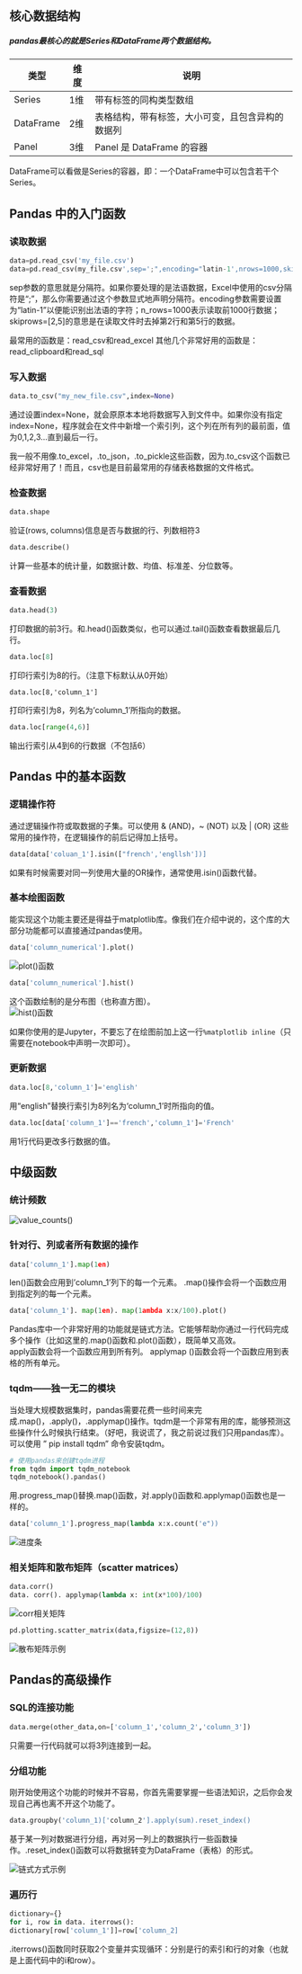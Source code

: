 ## 核心数据结构
##### pandas最核心的就是Series和DataFrame两个数据结构。     

类型 | 维度 | 说明  
---| --- | ---
Series | 1维 | 带有标签的同构类型数组
DataFrame | 2维 | 表格结构，带有标签，大小可变，且包含异构的数据列
Panel | 3维 | Panel 是 DataFrame 的容器 

DataFrame可以看做是Series的容器，即：一个DataFrame中可以包含若干个Series。  

## Pandas 中的入门函数
### 读取数据
```python
data=pd.read_csv('my_file.csv')
data=pd.read_csv(my_file.csv',sep=';",encoding="latin-1',nrows=1000,skiprous=[2,5])
```
sep参数的意思就是分隔符。如果你要处理的是法语数据，Excel中使用的csv分隔符是“;”，那么你需要通过这个参数显式地声明分隔符。encoding参数需要设置为“latin-1”以便能识别出法语的字符；n_rows=1000表示读取前1000行数据；skiprows=[2,5]的意思是在读取文件时去掉第2行和第5行的数据。

最常用的函数是：read_csv和read_excel
其他几个非常好用的函数是：read_clipboard和read_sql

### 写入数据
```python
data.to_csv("my_new_file.csv",index=None)
```
通过设置index=None，就会原原本本地将数据写入到文件中。如果你没有指定index=None，程序就会在文件中新增一个索引列，这个列在所有列的最前面，值为0,1,2,3…直到最后一行。

我一般不用像.to_excel，.to_json，.to_pickle这些函数，因为.to_csv这个函数已经非常好用了！而且，csv也是目前最常用的存储表格数据的文件格式。

### 检查数据
```python
data.shape
```
验证(rows, columns)信息是否与数据的行、列数相符3
```python
data.describe()
```
计算一些基本的统计量，如数据计数、均值、标准差、分位数等。

### 查看数据
```python
data.head(3)
```
打印数据的前3行。和.head()函数类似，也可以通过.tail()函数查看数据最后几行。

```Python
data.loc[8]
```
打印行索引为8的行。（注意下标默认从0开始）

``` 
data.loc[8,'column_1']
```
打印行索引为8，列名为’column_1’所指向的数据。

```Python
data.loc[range(4,6)]
```
输出行索引从4到6的行数据（不包括6）

## Pandas 中的基本函数
### 逻辑操作符
通过逻辑操作符或取数据的子集。可以使用 & (AND)，~ (NOT) 以及 | (OR) 这些常用的操作符，在逻辑操作的前后记得加上括号。

```Python
data[data['coluan_1'].isin(["french','engllsh'])]
```
如果有时候需要对同一列使用大量的OR操作，通常使用.isin()函数代替。

### 基本绘图函数
能实现这个功能主要还是得益于matplotlib库。像我们在介绍中说的，这个库的大部分功能都可以直接通过pandas使用。
```Python
data['column_numerical'].plot()
```
![plot()函数](../_images/python/plot()函数的输出示例.jpg 'Plotting')

```Python
data['column_numerical'].hist()
```  
这个函数绘制的是分布图（也称直方图）。     
![hist()函数](../_images/python/hist()函数输出示例.jpg 'Plotting')

如果你使用的是Jupyter，不要忘了在绘图前加上这一行`%matplotlib inline`（只需要在notebook中声明一次即可）。

### 更新数据
```Python
data.loc[8,'column_1']='english'
``` 
用“english”替换行索引为8列名为‘column_1’时所指向的值。
```Python
data.loc[data['column_1']=='french','column_1']='French'
``` 
用1行代码更改多行数据的值。

## 中级函数
### 统计频数
![value_counts()](../_images/python/value_counts()的输出示例.jpg 'Plotting')

### 针对行、列或者所有数据的操作
```Python
data['column_1'].map(1en)
```
len()函数会应用到’column_1’列下的每一个元素。
.map()操作会将一个函数应用到指定列的每一个元素。
```Python
data['column_1']. map(1en). map(1ambda x:x/100).plot()
```
Pandas库中一个非常好用的功能就是链式方法。它能够帮助你通过一行代码完成多个操作（比如这里的.map()函数和.plot()函数），既简单又高效。   
apply函数会将一个函数应用到所有列。
applymap ()函数会将一个函数应用到表格的所有单元。

### tqdm——独一无二的模块
当处理大规模数据集时，pandas需要花费一些时间来完成.map()，.apply()，.applymap()操作。tqdm是一个非常有用的库，能够预测这些操作什么时候执行结束。（好吧，我说谎了，我之前说过我们只用pandas库）。可以使用 ” pip install tqdm” 命令安装tqdm。
```Python
# 使用pandas来创建tqdm进程
from tqdm import tqdm_notebook
tqdm_notebook().pandas()
```
用.progress_map()替换.map()函数，对.apply()函数和.applymap()函数也是一样的。
```Python
data['column_1'].progress_map(lambda x:x.count('e"))
```
![进度条](../_images/python/Jupyter中使用tqdm和pandas之后可以看到的进度条.jpg 'Plotting')

### 相关矩阵和散布矩阵（scatter matrices）
```Python 
data.corr()
data. corr(). applymap(lambda x: int(x*100)/100)
```
![corr相关矩阵](../_images/python/corr相关矩阵.jpg 'Plotting')
```Python
pd.plotting.scatter_matrix(data,figsize=(12,8))
```
![散布矩阵示例](../_images/python/散布矩阵示例.jpg 'Plotting')

## Pandas的高级操作
### SQL的连接功能
```Python
data.merge(other_data,on=['column_1','column_2','column_3'])
```
只需要一行代码就可以将3列连接到一起。

### 分组功能
刚开始使用这个功能的时候并不容易，你首先需要掌握一些语法知识，之后你会发现自己再也离不开这个功能了。
```Python
data.groupby('column_1)['column_2'].apply(sum).reset_index()
```
基于某一列对数据进行分组，再对另一列上的数据执行一些函数操作。.reset_index()函数可以将数据转变为DataFrame（表格）的形式。        

![链式方式示例](../_images/python/链式方式示例.jpg 'Plotting')

### 遍历行
```Python
dictionary={}
for i, row in data. iterrows():
dictionary[row['column_1']]=row['column_2]
```
.iterrows()函数同时获取2个变量并实现循环：分别是行的索引和行的对象（也就是上面代码中的i和row）。
